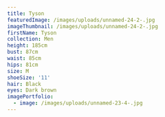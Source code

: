 ```yaml
---
title: Tyson
featuredImage: /images/uploads/unnamed-24-2-.jpg
imageThumbnail: /images/uploads/unnamed-24-2-.jpg
firstName: Tyson
collection: Men
height: 185cm
bust: 87cm
waist: 85cm
hips: 81cm
size: M
shoeSize: '11'
hair: Black
eyes: Dark brown
imagePortfolio:
  - image: /images/uploads/unnamed-23-4-.jpg
---
```


